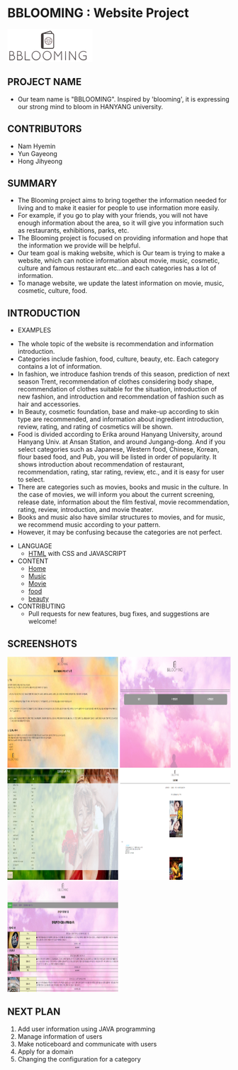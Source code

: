 
# BBLOOMING : Website Project

![Alt text](https://github.com/hyemni/29-bblooming/blob/master/bblooming_content/blooming.jpg)

## PROJECT NAME
* Our team name is "BBLOOMING".
  Inspired by 'blooming', it is expressing our strong mind to bloom in HANYANG university.

## CONTRIBUTORS
* Nam Hyemin
* Yun Gayeong
* Hong Jihyeong

## SUMMARY
* The Blooming project aims to bring together the information needed for living and to make it easier for people to use information more easily.
* For example, if you go to play with your friends, you will not have enough information about the area, so it will give you information such as restaurants, exhibitions, parks, etc.
* The Blooming project is focused on providing information and hope that the information we provide will be helpful.
* Our team goal is making website, which is Our team is trying to make a website, which can notice information about movie, music, cosmetic, culture and famous restaurant etc...and each categories has a lot of information.
* To manage website, we update the latest information on movie, music, cosmetic, culture, food.

## INTRODUCTION
* EXAMPLES
 - The whole topic of the website is recommendation and information introduction.
 - Categories include fashion, food, culture, beauty, etc. Each category contains a lot of information.
 - In fashion, we introduce fashion trends of this season, prediction of next season Trent, recommendation of clothes considering body shape, recommendation of clothes suitable for the situation, introduction of new fashion, and introduction and recommendation of fashion such as hair and accessories.
 - In Beauty, cosmetic foundation, base and make-up according to skin type are recommended, and information about ingredient introduction, review, rating, and rating of cosmetics will be shown.
 - Food is divided according to Erika around Hanyang University, around Hanyang Univ. at Ansan Station, and around Jungang-dong. And if you select categories such as Japanese, Western food, Chinese, Korean, flour based food, and Pub, you will be listed in order of popularity. It shows introduction about recommendation of restaurant, recommendation, rating, star rating, review, etc., and it is easy for user to select.
 - There are categories such as movies, books and music in the culture. In the case of movies, we will inform you about the current screening, release date, information about the film festival, movie recommendation, rating, review, introduction, and movie theater.
 - Books and music also have similar structures to movies, and for music, we recommend music according to your pattern.
 - However, it may be confusing because the categories are not perfect.

* LANGUAGE
  - [HTML](http://www.w3schools.com/html/html_intro.asp "HTML") with CSS and JAVASCRIPT
* CONTENT
  - [Home](https://github.com/hyemni/29-bblooming/tree/master/bblooming_content "Home")
  - [Music](https://github.com/hyemni/29-bblooming/tree/master/bblooming_content/music "Music")
  - [Movie](https://github.com/hyemni/29-bblooming/tree/master/bblooming_content/movie "Movie")
  - [food](https://github.com/hyemni/29-bblooming/tree/master/bblooming_content/food "food")
  - [beauty](https://github.com/hyemni/29-bblooming/tree/master/bblooming_content/beauty "beauty")
* CONTRIBUTING
  - Pull requests for new features, bug fixes, and suggestions are welcome!

## SCREENSHOTS
<img src="https://github.com/hyemni/29-bblooming/blob/master/bblooming_content/screenshot/screen.PNG" width="250" height="250" />
<img src="https://github.com/hyemni/29-bblooming/blob/master/bblooming_content/screenshot/music1.PNG" width="250" height="250" />
<img src="https://github.com/hyemni/29-bblooming/blob/master/bblooming_content/screenshot/music2.PNG" width="250" height="250" />
<img src="https://github.com/hyemni/29-bblooming/blob/master/bblooming_content/screenshot/movie.PNG" width="250" height="250" />
<img src="https://github.com/hyemni/29-bblooming/blob/master/bblooming_content/screenshot/food.PNG" width="250" height="250" />

## NEXT PLAN
1. Add user information using JAVA programming
2. Manage information of users
3. Make noticeboard and communicate with users
4. Apply for a domain
5. Changing the configuration for a category
